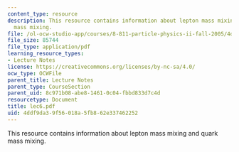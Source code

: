 ```yaml
---
content_type: resource
description: This resource contains information about lepton mass mixing and quark
  mass mixing.
file: /ol-ocw-studio-app/courses/8-811-particle-physics-ii-fall-2005/4ddf9da39f56018a5fb862e337462252_lec6.pdf
file_size: 85744
file_type: application/pdf
learning_resource_types:
- Lecture Notes
license: https://creativecommons.org/licenses/by-nc-sa/4.0/
ocw_type: OCWFile
parent_title: Lecture Notes
parent_type: CourseSection
parent_uid: 8c971b08-abe8-1461-0c04-fbbd833d7c4d
resourcetype: Document
title: lec6.pdf
uid: 4ddf9da3-9f56-018a-5fb8-62e337462252
---
```

This resource contains information about lepton mass mixing and quark mass mixing.
